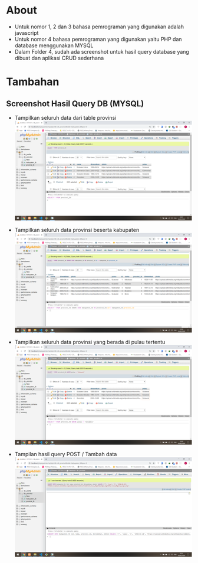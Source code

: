 # About
- Untuk nomor 1, 2 dan 3 bahasa pemrograman yang digunakan adalah javascript
- Untuk nomor 4 bahasa pemrograman yang digunakan yaitu PHP dan database menggunakan MYSQL
- Dalam Folder 4, sudah ada screenshot untuk hasil query database yang dibuat dan aplikasi CRUD sederhana


# Tambahan
## Screenshot Hasil Query DB (MYSQL)
- Tampilkan seluruh data dari table provinsi
![Tampilkan seluruh data dari table provinsi](/4/screenshots/1.PNG)

- Tampilkan seluruh data provinsi beserta kabupaten
![Tampilkan seluruh data provinsi beserta kabupaten](/4/screenshots/2.PNG)

- Tampilkan seluruh data provinsi yang berada di pulau tertentu
![Tampilkan seluruh data provinsi yang berada di pulau tertentu](/4/screenshots/3.PNG)

- Tampilan hasil query POST / Tambah data
![Tampilan hasil query POST / Tambah data](/4/screenshots/4.PNG)
